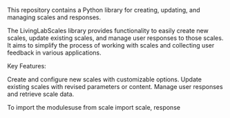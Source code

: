 This repository contains a Python library for creating, updating, and managing scales and responses.

The LivingLabScales library provides functionality to easily create new scales, update existing scales, and manage user responses to those scales. It aims to simplify the process of working with scales and collecting user feedback in various applications.

Key Features:

Create and configure new scales with customizable options.
Update existing scales with revised parameters or content.
Manage user responses and retrieve scale data.

To import the modulesuse
from scale import scale, response
